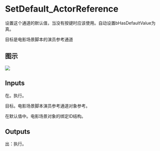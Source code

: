 # SetDefault_ActorReference

设置这个通道的默认值，当没有按键时应该使用。自动设置bHasDefaultValue为真。

目标是电影场景脚本的演员参考通道

## 图示

![]($-20221218-20502435.png)

## Inputs

在。执行。

目标。电影场景脚本演员参考通道对象参考。

在默认值中。电影场景对象的绑定ID结构。  

## Outputs

出：执行。
